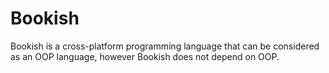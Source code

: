 # Bookish
Bookish is a cross-platform programming language that can be considered as an OOP language, however Bookish does not depend on OOP.
